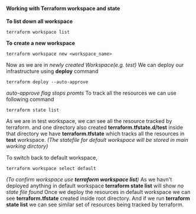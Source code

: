 #### Working with Terraform workspace and state
**To list down all workspace**

    terraform workspace list
    
**To create a new workspace**

    terraform workspace new <workspace_name>

Now as we are in *newly created Workspace(e.g. test)* We can deploy our infrastructure using **deploy** command
    
    terraform deploy --auto-approve
    
*auto-approve flag stops promts*
To track all the resources we can use following command

    terraform state list
As we are in test workspace, we can see all the resource tracked by terraform. and one directory also created **terraform.tfstate.d/test** inside that directory we have **terraform.tfstate** which tracks all the resources in **test** workspace.
*(The statefile for default workspace will be stored in main working dirctory)*

To switch back to default workspace,

    terraform workspace select default
*(To confirm workspace use **terraform workspace list**)*
As we havn't deployed anything in default workspace **terraform state list** will show *no state file found* Once we deploy the resources in default workspace we can see  **terraform.tfstate** created inside root directory. And if we run **terraform state list** we can see similar set of resources being tracked by terraform.
